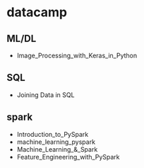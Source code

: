 # datacamp
## ML/DL
  * Image_Processing_with_Keras_in_Python
## SQL
  * Joining Data in SQL
## spark
  * Introduction_to_PySpark
  * machine_learning_pyspark
  * Machine_Learning_&_Spark
  * Feature_Engineering_with_PySpark
